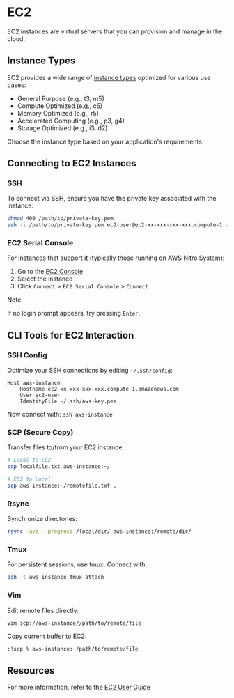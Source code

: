 # EC2

EC2 instances are virtual servers that you can provision and manage in the cloud.

## Instance Types

EC2 provides a wide range of [instance types](https://aws.amazon.com/ec2/instance-types/)
optimized for various use cases:

- General Purpose (e.g., t3, m5)
- Compute Optimized (e.g., c5)
- Memory Optimized (e.g., r5)
- Accelerated Computing (e.g., p3, g4)
- Storage Optimized (e.g., i3, d2)

Choose the instance type based on your application's requirements.

## Connecting to EC2 Instances

### SSH

To connect via SSH, ensure you have the private key associated with the instance:

```sh
chmod 400 /path/to/private-key.pem
ssh -i /path/to/private-key.pem ec2-user@ec2-xx-xxx-xxx-xxx.compute-1.amazonaws.com
```

### EC2 Serial Console

For instances that support it (typically those running on AWS Nitro System):

1. Go to the [EC2 Console](https://us-east-1.console.aws.amazon.com/ec2/home?region=us-east-1#Instances:instanceState=running)
2. Select the instance
3. Click `Connect` > `EC2 Serial Console` > `Connect`

> [!NOTE]
> If no login prompt appears, try pressing `Enter`.

## CLI Tools for EC2 Interaction

### SSH Config

Optimize your SSH connections by editing `~/.ssh/config`:

```
Host aws-instance
    Hostname ec2-xx-xxx-xxx-xxx.compute-1.amazonaws.com
    User ec2-user
    IdentityFile ~/.ssh/aws-key.pem
```

Now connect with: `ssh aws-instance`

### SCP (Secure Copy)

Transfer files to/from your EC2 instance:

```sh
# Local to EC2
scp localfile.txt aws-instance:~/

# EC2 to Local
scp aws-instance:~/remotefile.txt .
```

### Rsync

Synchronize directories:

```sh
rsync -avz --progress /local/dir/ aws-instance:/remote/dir/
```

### Tmux

For persistent sessions, use tmux. Connect with:

```sh
ssh -t aws-instance tmux attach
```

### Vim

Edit remote files directly:

```sh
vim scp://aws-instance//path/to/remote/file
```

Copy current buffer to EC2:

```vim
:!scp % aws-instance:~/path/to/remote/file
```

## Resources

For more information, refer to the [EC2 User Guide](https://docs.aws.amazon.com/AWSEC2/latest/UserGuide/concepts.html)
